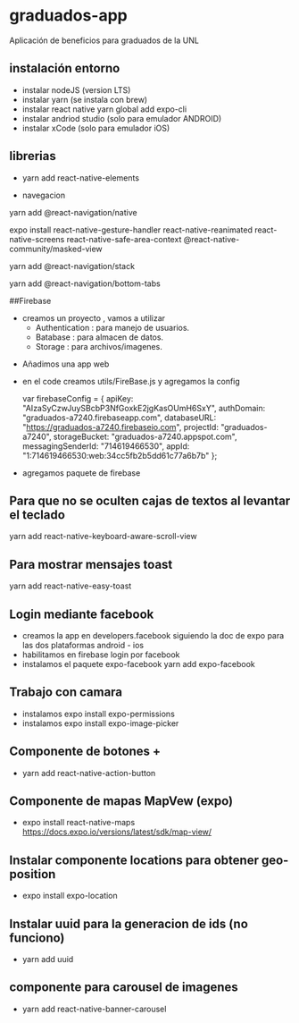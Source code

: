 # graduados-app

Aplicación de beneficios para graduados de la UNL

## instalación entorno

- instalar nodeJS (version LTS)
- instalar yarn (se instala con brew)
- instalar react native
  yarn global add expo-cli
- instalar andriod studio (solo para emulador ANDROID)
- instalar xCode (solo para emulador iOS)

## librerias

- yarn add react-native-elements

- navegacion

yarn add @react-navigation/native

expo install react-native-gesture-handler react-native-reanimated react-native-screens react-native-safe-area-context @react-native-community/masked-view

yarn add @react-navigation/stack

yarn add @react-navigation/bottom-tabs

##Firebase

- creamos un proyecto , vamos a utilizar
  - Authentication : para manejo de usuarios.
  - Batabase : para almacen de datos.
  - Storage : para archivos/imagenes.

* Añadimos una app web

* en el code creamos utils/FireBase.js y agregamos la config

  var firebaseConfig = {
  apiKey: "AIzaSyCzwJuySBcbP3NfGoxkE2jgKasOUmH6SxY",
  authDomain: "graduados-a7240.firebaseapp.com",
  databaseURL: "https://graduados-a7240.firebaseio.com",
  projectId: "graduados-a7240",
  storageBucket: "graduados-a7240.appspot.com",
  messagingSenderId: "714619466530",
  appId: "1:714619466530:web:34cc5fb2b5dd61c77a6b7b"
  };

- agregamos paquete de firebase

## Para que no se oculten cajas de textos al levantar el teclado

yarn add react-native-keyboard-aware-scroll-view

## Para mostrar mensajes toast

yarn add react-native-easy-toast

## Login mediante facebook

- creamos la app en developers.facebook siguiendo la doc de expo para las dos plataformas android - ios
- habilitamos en firebase login por facebook
- instalamos el paquete expo-facebook yarn add expo-facebook

## Trabajo con camara

- instalamos expo install expo-permissions
- instalamos expo install expo-image-picker

## Componente de botones +

- yarn add react-native-action-button

## Componente de mapas MapVew (expo)

- expo install react-native-maps
  https://docs.expo.io/versions/latest/sdk/map-view/

## Instalar componente locations para obtener geo-position

- expo install expo-location

## Instalar uuid para la generacion de ids (no funciono)

- yarn add uuid

## componente para carousel de imagenes

- yarn add react-native-banner-carousel
